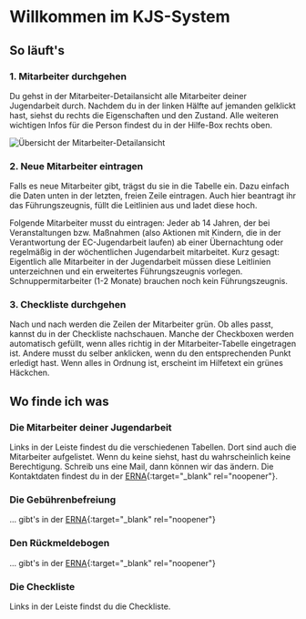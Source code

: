 # Willkommen im KJS-System

## So läuft's

### 1. Mitarbeiter durchgehen

Du gehst in der Mitarbeiter-Detailansicht alle Mitarbeiter deiner Jugendarbeit durch. Nachdem du in der linken Hälfte auf jemanden gelklickt hast, siehst du rechts die Eigenschaften und den Zustand. Alle weiteren wichtigen Infos für die Person findest du in der Hilfe-Box rechts oben.

![Übersicht der Mitarbeiter-Detailansicht](../illustrations/Mitarbeiter-Detailansicht-Übersicht.svg)

### 2. Neue Mitarbeiter eintragen

Falls es neue Mitarbeiter gibt, trägst du sie in die Tabelle ein. Dazu einfach die Daten unten in der letzten, freien Zeile eintragen. Auch hier beantragt ihr das Führungszeugnis, füllt die Leitlinien aus und ladet diese hoch.

Folgende Mitarbeiter musst du eintragen: Jeder ab 14 Jahren, der bei Veranstaltungen bzw. Maßnahmen (also Aktionen mit Kindern, die in der Verantwortung der EC-Jugendarbeit laufen) ab einer Übernachtung oder regelmäßig in der wöchentlichen Jugendarbeit mitarbeitet. Kurz gesagt: Eigentlich alle Mitarbeiter in der Jugendarbeit müssen diese Leitlinien unterzeichnen und ein erweitertes Führungszeugnis vorlegen. Schnuppermitarbeiter (1-2 Monate) brauchen noch kein Führungszeugnis.

### 3. Checkliste durchgehen

Nach und nach werden die Zeilen der Mitarbeiter grün. Ob alles passt, kannst du in der Checkliste nachschauen. Manche der Checkboxen werden automatisch gefüllt, wenn alles richtig in der Mitarbeiter-Tabelle eingetragen ist. Andere musst du selber anklicken, wenn du den entsprechenden Punkt erledigt hast. Wenn alles in Ordnung ist, erscheint im Hilfetext ein grünes Häckchen.

## Wo finde ich was

### Die Mitarbeiter deiner Jugendarbeit

Links in der Leiste findest du die verschiedenen Tabellen. Dort sind auch die Mitarbeiter aufgelistet. Wenn du keine siehst, hast du wahrscheinlich keine Berechtigung. Schreib uns eine Mail, dann können wir das ändern. Die Kontaktdaten findest du in der [ERNA](https://erna.swdec.de){:target="_blank" rel="noopener"}.

### Die Gebührenbefreiung

... gibt's in der [ERNA](https://erna.swdec.de){:target="_blank" rel="noopener"}

### Den Rückmeldebogen

... gibt's in der [ERNA](https://erna.swdec.de){:target="_blank" rel="noopener"}

### Die Checkliste

Links in der Leiste findst du die Checkliste.